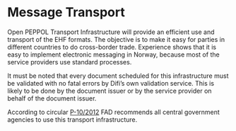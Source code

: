 # Message Transport

Open PEPPOL Transport Infrastructure will provide an efficient use and transport of the EHF formats.
The objective is to make it easy for parties in different countries to do cross-border trade. Experience shows that it is easy to implement electronic  messaging in Norway, because most of the service providers use standard processes.

It must be noted that every document scheduled for this infrastructure must be validated with no fatal errors by Difi’s own validation service. This is likely to be done by the document issuer or by the service provider on behalf of the document issuer.

According to circular [P-10/2012](http://www.regjeringen.no/nb/dep/fad/dok/rundskriv/2012/digitaliseringsrundskrivet.html?id=706462) FAD recommends all central government agencies to use this transport infrastructure.
